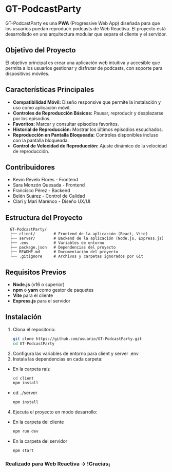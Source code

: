 # **GT-PodcastParty**

GT-PodcastParty es una **PWA** (Progressive Web App) diseñada para que los usuarios puedan reproducir podcasts de Web Reactiva. El proyecto está desarrollado en una arquitectura modular que separa el cliente y el servidor.

## **Objetivo del Proyecto**
El objetivo principal es crear una aplicación web intuitiva y accesible que permita a los usuarios gestionar y disfrutar de podcasts, con soporte para dispositivos móviles.

## **Características Principales**

- **Compatibilidad Móvil:** Diseño responsive que permite la instalación y uso como aplicación móvil.
- **Controles de Reproducción Básicos:** Pausar, reproducir y desplazarse por los episodios.
- **Favoritos:** Marcar y consultar episodios favoritos.
- **Historial de Reproducción:** Mostrar los últimos episodios escuchados.
- **Reproducción en Pantalla Bloqueada:** Controles disponibles incluso con la pantalla bloqueada.
- **Control de Velocidad de Reproducción:** Ajuste dinámico de la velocidad de reproducción.

## **Contribuidores**
- Kevin Revelo Flores - Frontend
- Sara Monzón Quesada - Frontend
- Francisco Pérez - Backend
- Belén Suárez - Control de Calidad
- Clari y Mari Marenco - Diseño UX/UI

## **Estructura del Proyecto**
      
      GT-PodcastParty/
      ├── client/        # Frontend de la aplicación (React, Vite)
      ├── server/        # Backend de la aplicación (Node.js, Express.js)
      ├── .env           # Variables de entorno
      ├── package.json   # Dependencias del proyecto
      ├── README.md      # Documentación del proyecto
      └── .gitignore     # Archivos y carpetas ignorados por Git

## **Requisitos Previos**

- **Node.js** (v16 o superior)
- **npm** o **yarn** como gestor de paquetes
- **Vite** para el cliente
- **Express.js** para el servidor

## **Instalación**

1. Clona el repositorio:
   ```bash
   git clone https://github.com/usuario/GT-PodcastParty.git
   cd GT-PodcastParty
2. Configura las variables de entorno para client y server .env
3. Instala las dependencias en cada carpeta:
- En la carpeta raíz
   ```bash
   cd client
   npm install

- cd ../server
   ```bash
   npm install

4. Ejecuta el proyecto en modo desarrollo:
- En la carpeta del cliente
   ```bash
   npm run dev

- En la carpeta del servidor
   ```bash
   npm start

### Realizado para Web Reactiva -> !Gracias¡

